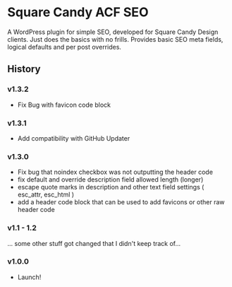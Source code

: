 # Square Candy ACF SEO

A WordPress plugin for simple SEO, developed for Square Candy Design clients.
Just does the basics with no frills.
Provides basic SEO meta fields, logical defaults and per post overrides.

## History

### v1.3.2

* Fix Bug with favicon code block

### v1.3.1

* Add compatibility with GitHub Updater

### v1.3.0

* Fix bug that noindex checkbox was not outputting the header code
* fix default and override description field allowed length (longer)
* escape quote marks in description and other text field settings ( esc_attr, esc_html )
* add a header code block that can be used to add favicons or other raw header code

### v1.1 - 1.2

... some other stuff got changed that I didn't keep track of...

### v1.0.0

* Launch!
